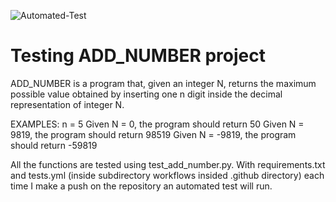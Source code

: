 ![Automated-Test](https://github.com/PIETRO-ing/Automated-Test/workflows/tests.yml/badge.svg)


# Testing ADD_NUMBER project

ADD_NUMBER is a program that, given an integer N, returns the maximum possible value obtained by inserting one n digit inside the decimal representation of integer N.

EXAMPLES:
n = 5
Given N = 0, the program should return 50
Given N = 9819, the program should return 98519
Given N = -9819, the program should return -59819

All the functions are tested using test_add_number.py.
With requirements.txt and tests.yml (inside subdirectory workflows insided .github directory) each time I make a push on the repository an automated test will run.
